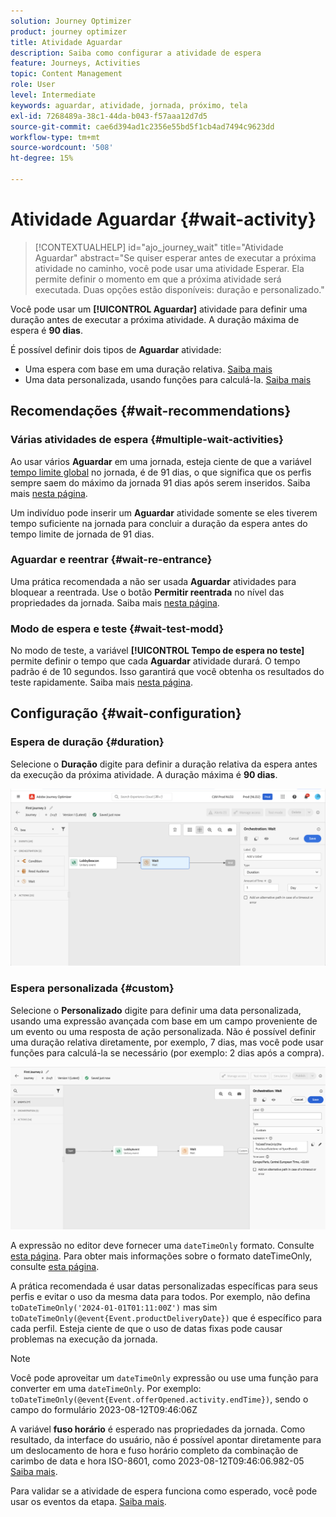 ```yaml
---
solution: Journey Optimizer
product: journey optimizer
title: Atividade Aguardar
description: Saiba como configurar a atividade de espera
feature: Journeys, Activities
topic: Content Management
role: User
level: Intermediate
keywords: aguardar, atividade, jornada, próximo, tela
exl-id: 7268489a-38c1-44da-b043-f57aaa12d7d5
source-git-commit: cae6d394ad1c2356e55bd5f1cb4ad7494c9623dd
workflow-type: tm+mt
source-wordcount: '508'
ht-degree: 15%

---
```


# Atividade Aguardar {#wait-activity}

>[!CONTEXTUALHELP]
>id="ajo_journey_wait"
>title="Atividade Aguardar"
>abstract="Se quiser esperar antes de executar a próxima atividade no caminho, você pode usar uma atividade Esperar. Ela permite definir o momento em que a próxima atividade será executada. Duas opções estão disponíveis: duração e personalizado."

Você pode usar um **[!UICONTROL Aguardar]** atividade para definir uma duração antes de executar a próxima atividade.  A duração máxima de espera é **90 dias**.

É possível definir dois tipos de **Aguardar** atividade:

* Uma espera com base em uma duração relativa. [Saiba mais](#duration)
* Uma data personalizada, usando funções para calculá-la. [Saiba mais](#custom)

<!--
* [Email send time optimization](#email_send_time_optimization)
* [Fixed date](#fixed_date) 
-->

## Recomendações {#wait-recommendations}

### Várias atividades de espera {#multiple-wait-activities}

Ao usar vários **Aguardar** em uma jornada, esteja ciente de que a variável [tempo limite global](journey-properties.md#global_timeout) no jornada, é de 91 dias, o que significa que os perfis sempre saem do máximo da jornada 91 dias após serem inseridos. Saiba mais [nesta página](journey-properties.md#global_timeout).

Um indivíduo pode inserir um **Aguardar** atividade somente se eles tiverem tempo suficiente na jornada para concluir a duração da espera antes do tempo limite de jornada de 91 dias.

### Aguardar e reentrar {#wait-re-entrance}

Uma prática recomendada a não ser usada **Aguardar** atividades para bloquear a reentrada. Use o botão **Permitir reentrada** no nível das propriedades da jornada. Saiba mais [nesta página](../building-journeys/journey-properties.md#entrance).

### Modo de espera e teste {#wait-test-modd}

No modo de teste, a variável **[!UICONTROL Tempo de espera no teste]** permite definir o tempo que cada **Aguardar** atividade durará. O tempo padrão é de 10 segundos. Isso garantirá que você obtenha os resultados do teste rapidamente. Saiba mais [nesta página](../building-journeys/testing-the-journey.md).

## Configuração {#wait-configuration}

### Espera de duração {#duration}

Selecione o **Duração** digite para definir a duração relativa da espera antes da execução da próxima atividade. A duração máxima é **90 dias**.

![Definir a duração da espera](assets/journey55.png)

<!--
## Fixed date wait{#fixed_date}

Select the date for the execution of the next activity.

![](assets/journey56.png)

-->

### Espera personalizada {#custom}

Selecione o **Personalizado** digite para definir uma data personalizada, usando uma expressão avançada com base em um campo proveniente de um evento ou uma resposta de ação personalizada. Não é possível definir uma duração relativa diretamente, por exemplo, 7 dias, mas você pode usar funções para calculá-la se necessário (por exemplo: 2 dias após a compra).

![Definir uma espera personalizada com uma expressão](assets/journey57.png)

A expressão no editor deve fornecer uma `dateTimeOnly` formato. Consulte [esta página](expression/expressionadvanced.md). Para obter mais informações sobre o formato dateTimeOnly, consulte [esta página](expression/data-types.md).

A prática recomendada é usar datas personalizadas específicas para seus perfis e evitar o uso da mesma data para todos. Por exemplo, não defina `toDateTimeOnly('2024-01-01T01:11:00Z')` mas sim `toDateTimeOnly(@event{Event.productDeliveryDate})` que é específico para cada perfil. Esteja ciente de que o uso de datas fixas pode causar problemas na execução da jornada.


>[!NOTE]
>
>Você pode aproveitar um `dateTimeOnly` expressão ou use uma função para converter em uma `dateTimeOnly`. Por exemplo: `toDateTimeOnly(@event{Event.offerOpened.activity.endTime})`, sendo o campo do formulário 2023-08-12T09:46:06Z
>
>A variável **fuso horário** é esperado nas propriedades da jornada. Como resultado, da interface do usuário, não é possível apontar diretamente para um deslocamento de hora e fuso horário completo da combinação de carimbo de data e hora ISO-8601, como 2023-08-12T09:46:06.982-05 [Saiba mais](../building-journeys/timezone-management.md).


Para validar se a atividade de espera funciona como esperado, você pode usar os eventos da etapa. [Saiba mais](../reports/query-examples.md#common-queries).

<!--## Email send time optimization{#email_send_time_optimization}

This type of wait uses a score calculated in Adobe Experience Platform. The score calculates the propensity to click or open an email in the future based on past behavior. Note that the algorithm calculating the score needs a certain amount of data to work. As a result, when it does not have enough data, the default wait time will apply. At publication time, you'll be notified that the default time applies.

>[!NOTE]
>
>The first event of your journey must have a namespace.
>
>This capability is only available after an **[!UICONTROL Email]** activity. You need to have Adobe Campaign Standard.

1. In the **[!UICONTROL Amount of time]** field, define the number of hours to consider to optimize email sending.
1. In the **[!UICONTROL Optimization type]** field, choose if the optimization should increase clicks or opens.
1. In the **[!UICONTROL Default time]** field, define the default time to wait if the predictive send time score is not available.

    >[!NOTE]
    >
    >Note that the send time score can be unavailable because there is not enough data to perform the calculation. In this case, you will be informed, at publication time, that the default time applies.

![](assets/journey57bis.png)-->
